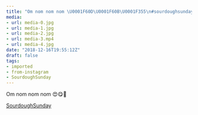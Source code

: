 ```yaml
---
title: "Om nom nom nom \U0001F60D\U0001F60B\U0001F355\n#sourdoughsunday"
media:
- url: media-0.jpg
- url: media-1.jpg
- url: media-2.jpg
- url: media-3.mp4
- url: media-4.jpg
date: "2018-12-16T19:55:12Z"
draft: false
tags:
- imported
- from-instagram
- SourdoughSunday
---
```

Om nom nom nom 😍😋🍕

[SourdoughSunday](/tags/sourdoughsunday)
